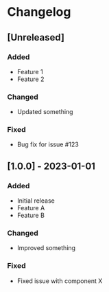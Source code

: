 # Changelog

## [Unreleased]

### Added

- Feature 1
- Feature 2

### Changed

- Updated something

### Fixed

- Bug fix for issue #123

## [1.0.0] - 2023-01-01

### Added

- Initial release
- Feature A
- Feature B

### Changed

- Improved something

### Fixed

- Fixed issue with component X

